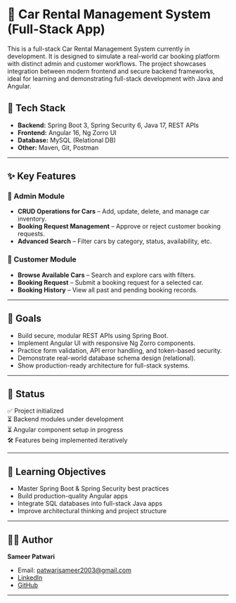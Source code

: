 # 🚗 Car Rental Management System (Full-Stack App)

This is a full-stack Car Rental Management System currently in development. It is designed to simulate a real-world car booking platform with distinct admin and customer workflows. The project showcases integration between modern frontend and secure backend frameworks, ideal for learning and demonstrating full-stack development with Java and Angular.

## 🔧 Tech Stack
- **Backend:** Spring Boot 3, Spring Security 6, Java 17, REST APIs
- **Frontend:** Angular 16, Ng Zorro UI
- **Database:** MySQL (Relational DB)
- **Other:** Maven, Git, Postman

---

## ✨ Key Features

### 🔐 Admin Module
- **CRUD Operations for Cars** – Add, update, delete, and manage car inventory.
- **Booking Request Management** – Approve or reject customer booking requests.
- **Advanced Search** – Filter cars by category, status, availability, etc.

### 👤 Customer Module
- **Browse Available Cars** – Search and explore cars with filters.
- **Booking Request** – Submit a booking request for a selected car.
- **Booking History** – View all past and pending booking records.

---

## 🚀 Goals
- Build secure, modular REST APIs using Spring Boot.
- Implement Angular UI with responsive Ng Zorro components.
- Practice form validation, API error handling, and token-based security.
- Demonstrate real-world database schema design (relational).
- Show production-ready architecture for full-stack systems.

---

## 📌 Status
✅ Project initialized  
⏳ Backend modules under development  
⏳ Angular component setup in progress  
🛠️ Features being implemented iteratively

---

## 🧠 Learning Objectives
- Master Spring Boot & Spring Security best practices
- Build production-quality Angular apps
- Integrate SQL databases into full-stack Java apps
- Improve architectural thinking and project structure

---

## 👨‍💻 Author
**Sameer Patwari**  
- Email: patwarisameer2003@gmail.com  
- [LinkedIn](https://linkedin.com/in/sameerpatwari03)  
- [GitHub](https://github.com/SameerPatwari)

---
